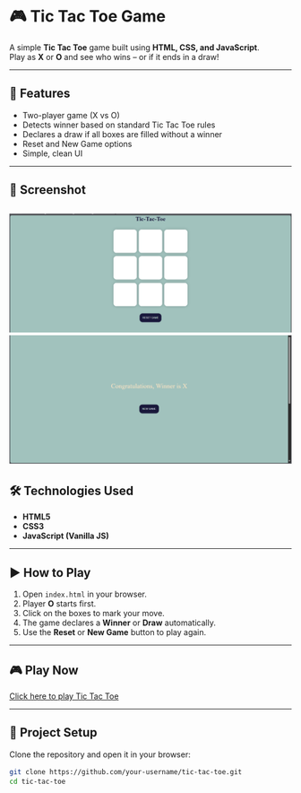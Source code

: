# 🎮 Tic Tac Toe Game

A simple **Tic Tac Toe** game built using **HTML, CSS, and JavaScript**.  
Play as **X** or **O** and see who wins – or if it ends in a draw!

---

## 🚀 Features
- Two-player game (X vs O)
- Detects winner based on standard Tic Tac Toe rules
- Declares a draw if all boxes are filled without a winner
- Reset and New Game options
- Simple, clean UI

---

## 📸 Screenshot
![Tic Tac Toe Screenshot](ttt1.png)
![Tic Tac Toe Screenshot](ttt2.png)
---

## 🛠️ Technologies Used
- **HTML5**
- **CSS3**
- **JavaScript (Vanilla JS)**

---

## ▶️ How to Play
1. Open `index.html` in your browser.
2. Player **O** starts first.
3. Click on the boxes to mark your move.
4. The game declares a **Winner** or **Draw** automatically.
5. Use the **Reset** or **New Game** button to play again.

---
## 🎮 Play Now
[Click here to play Tic Tac Toe](https://raveenakumari24.github.io/tictactoe/)

---
## 📂 Project Setup
Clone the repository and open it in your browser:

```bash
git clone https://github.com/your-username/tic-tac-toe.git
cd tic-tac-toe
